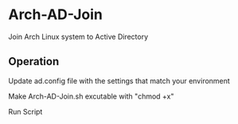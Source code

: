 # Arch-AD-Join
Join Arch Linux system to Active Directory

## Operation
Update ad.config file with the settings that match your environment

Make Arch-AD-Join.sh excutable with "chmod +x"

Run Script

